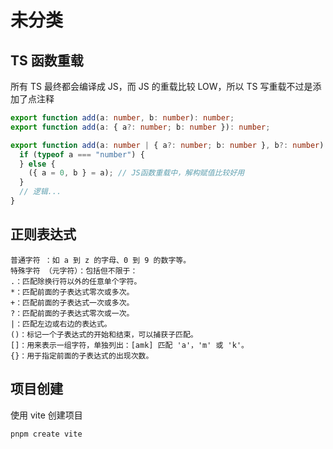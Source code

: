 # 未分类

## TS 函数重载

所有 TS 最终都会编译成 JS，而 JS 的重载比较 LOW，所以 TS 写重载不过是添加了点注释

```ts
export function add(a: number, b: number): number;
export function add(a: { a?: number; b: number }): number;

export function add(a: number | { a?: number; b: number }, b?: number): number {
  if (typeof a === "number") {
  } else {
    ({ a = 0, b } = a); // JS函数重载中，解构赋值比较好用
  }
  // 逻辑...
}
```

## 正则表达式

```
‌普通字符 ‌：如 a 到 z 的字母、0 到 9 的数字等。
‌特殊字符 ‌（元字符）：包括但不限于：
.：匹配除换行符以外的任意单个字符。
*：匹配前面的子表达式零次或多次。
+：匹配前面的子表达式一次或多次。
?：匹配前面的子表达式零次或一次。
|：匹配左边或右边的表达式。
()：标记一个子表达式的开始和结束，可以捕获子匹配。
[]：用来表示一组字符，单独列出：[amk] 匹配 'a'，'m' 或 'k'。
{}：用于指定前面的子表达式的出现次数。
```

## 项目创建

使用 vite 创建项目

```sh
pnpm create vite
```
